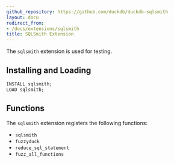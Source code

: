 ```yaml
---
github_repository: https://github.com/duckdb/duckdb-sqlsmith
layout: docu
redirect_from:
- /docs/extensions/sqlsmith
title: SQLSmith Extension
---
```


The `sqlsmith` extension is used for testing.

## Installing and Loading

```sql
INSTALL sqlsmith;
LOAD sqlsmith;
```

## Functions

The `sqlsmith` extension registers the following functions:

* `sqlsmith`
* `fuzzyduck`
* `reduce_sql_statement`
* `fuzz_all_functions`
